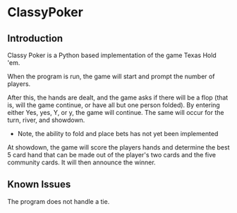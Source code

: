 # ClassyPoker

## Introduction

Classy Poker is a Python based implementation of the game Texas Hold 'em.

When the program is run, the game will start and prompt the number of players.

After this, the hands are dealt, and the game asks if there will be a flop (that is, will the game continue, or have all but one person folded). By entering either Yes, yes, Y, or y, the game will continue. The same will occur for the turn, river, and showdown.
- Note, the ability to fold and place bets has not yet been implemented

At showdown, the game will score the players hands and determine the best 5 card hand that can be made out of the player's two cards and the five community cards. It will then announce the winner.

## Known Issues

The program does not handle a tie.
